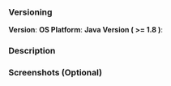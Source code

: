 <!--
Thanks for wanting to report an issue you've found. Please delete
this text and fill in the template below. If unsure about something, just do as
best as you're able.

Note that it will be much easier for us to fix the issue if a test case that
reproduces the problem is provided. Ideally this test case should not have any
external dependencies. We understand that it is not always possible to reduce
your code to a small test case, but we would appreciate to have as much data as
possible. Thank you!
-->
### Versioning
**Version**: <!-- Package version -->
**OS Platform**: <!-- Operating system version with platform (x86 or x64) -->
**Java Version ( >= 1.8 )**: <!-- Recommending using Java 8, Specify Java Build version -->

### Description

<!-- Describe exactly your problem. For codes or console logs use tripple backquote (`) 
For example:
```java
package pl.stachuofficial.examples
public class ExampleTest {
    public static void main(String[] args){
        System.out.println("This is a example compiled text.")
    }
}
```
-->

### Screenshots (Optional)

<!--
Here you are putting screenshots which shows a detailed issue description
-->
